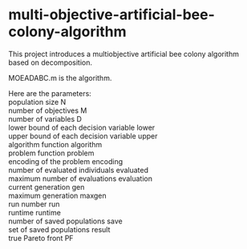 # multi-objective-artificial-bee-colony-algorithm
This project introduces a multiobjective artificial bee colony algorithm based on decomposition.

MOEADABC.m is the algorithm.

Here are the parameters:   
population size  N  
number of objectives  M  
number of variables  D  
lower bound of each decision variable  lower  
upper bound of each decision variable  upper  
algorithm function  algorithm  
problem function  problem  
encoding of the problem  encoding  
number of evaluated individuals  evaluated  
maximum number of evaluations  evaluation  
current generation  gen  
maximum generation  maxgen  
run number  run  
runtime  runtime  
number of saved populations  save  
set of saved populations  result  
true Pareto front  PF  

